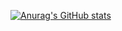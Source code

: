 [![Anurag's GitHub stats](https://github-readme-stats.vercel.app/api?username=Hexadecagons&count_private=true&show_icons=true&include_all_commits=true&cache_seconds=1800&theme=dracula&custom_title=My%Stats)](https://github.com/anuraghazra/github-readme-stats)
